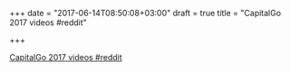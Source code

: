 +++
date = "2017-06-14T08:50:08+03:00"
draft = true
title = "CapitalGo 2017 videos  #reddit"

+++

<p><a href="https://t.co/mj3LwSFZxV">CapitalGo 2017 videos  #reddit</a></p>